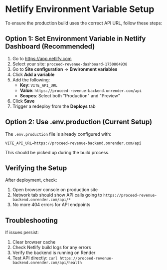 # Netlify Environment Variable Setup

To ensure the production build uses the correct API URL, follow these steps:

## Option 1: Set Environment Variable in Netlify Dashboard (Recommended)

1. Go to https://app.netlify.com
2. Select your site: `proceed-revenue-dashboard-1750804938`
3. Go to **Site configuration** → **Environment variables**
4. Click **Add a variable**
5. Add the following:
   - **Key**: `VITE_API_URL`
   - **Value**: `https://proceed-revenue-backend.onrender.com/api`
   - **Scopes**: Select both "Production" and "Preview"
6. Click **Save**
7. Trigger a redeploy from the **Deploys** tab

## Option 2: Use .env.production (Current Setup)

The `.env.production` file is already configured with:
```
VITE_API_URL=https://proceed-revenue-backend.onrender.com/api
```

This should be picked up during the build process.

## Verifying the Setup

After deployment, check:
1. Open browser console on production site
2. Network tab should show API calls going to `https://proceed-revenue-backend.onrender.com/api/*`
3. No more 404 errors for API endpoints

## Troubleshooting

If issues persist:
1. Clear browser cache
2. Check Netlify build logs for any errors
3. Verify the backend is running on Render
4. Test API directly: `curl https://proceed-revenue-backend.onrender.com/api/health`